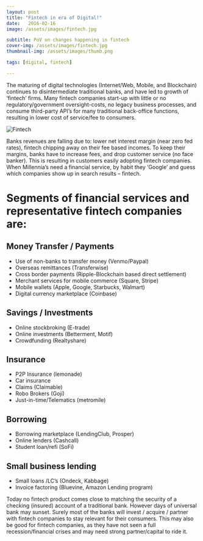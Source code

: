 ```yaml
---
layout: post
title: "Fintech in era of Digital!"
date:   2016-02-16
image: /assets/images/fintech.jpg

subtitle: PoV on changes happening in fintech
cover-img: /assets/images/fintech.jpg
thumbnail-img: /assets/images/thumb.png

tags: [digital, fintech]

---
```


The maturing of digital technologies (Internet/Web, Mobile, and Blockchain) continues to disintermediate traditional banks, and have led to growth of ‘fintech’ firms. Many fintech companies start-up with little or no regulatory/government oversight-costs, no legacy business processes, and consume third-party API’s for many traditional back-office functions, resulting in lower cost of service/fee to consumers.

![Fintech](../assets/images/fintech.jpg)


Banks revenues are falling due to: lower net interest margin (near zero fed rates), fintech chipping away on their fee based incomes. To keep their margins, banks have to increase fees, and drop customer service (no face banker). This is resulting in customers easily adopting fintech companies. When Millennia’s need a financial service, by habit they ‘Google’ and guess which companies show up in search results – fintech.

# Segments of financial services and representative fintech companies are:

## Money Transfer / Payments
- Use of non-banks to transfer money (Venmo/Paypal)
- Overseas remittances (Transferwise)
- Cross border payments (Ripple-Blockchain based direct settlement)
- Merchant services for mobile commerce   (Square, Stripe)
- Mobile wallets (Apple, Google, Starbucks, Walmart)
- Digital currency marketplace (Coinbase)

## Savings / Investments
- Online stockbroking (E-trade)
- Online investments (Betterment, Motif)
- Crowdfunding (Realtyshare)

## Insurance
- P2P Insurance (lemonade)
- Car insurance
- Claims (Claimable)
- Robo Brokers (Goji)
- Just-in-time/Telematics (metromile)

## Borrowing
- Borrowing marketplace (LendingClub, Prosper)
- Online lenders (Cashcall)
- Student loan/refi (SoFi)

## Small business lending
- Small loans /LC’s (Ondeck, Kabbage)
- Invoice factoring (Bluevine, Amazon Lending program)
 
Today no fintech product comes close to matching the security of a checking (insured) account of a traditional bank. However days of universal bank may sunset. Surely most of the banks will invest / acquire / partner with fintech companies to stay relevant for their consumers. This may also be good for fintech companies, as they have not seen a full recession/financial crises and may need strong partner/capital to ride it.